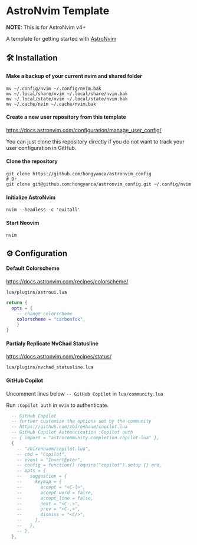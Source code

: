 # AstroNvim Template

**NOTE:** This is for AstroNvim v4+

A template for getting started with [AstroNvim](https://github.com/AstroNvim/AstroNvim)

## 🛠️ Installation

#### Make a backup of your current nvim and shared folder

```shell
mv ~/.config/nvim ~/.config/nvim.bak
mv ~/.local/share/nvim ~/.local/share/nvim.bak
mv ~/.local/state/nvim ~/.local/state/nvim.bak
mv ~/.cache/nvim ~/.cache/nvim.bak
```

#### Create a new user repository from this template

https://docs.astronvim.com/configuration/manage_user_config/

You can just clone this repository directly if you do not want to track your user configuration in GitHub.

#### Clone the repository

```shell
git clone https://github.com/hongyanca/astronvim_config
# Or
git clone git@github.com:hongyanca/astronvim_config.git ~/.config/nvim
```

#### Initialize AstroNvim

```shell
nvim --headless -c 'quitall'
```

#### Start Neovim

```shell
nvim
```



## ⚙️ Configuration

#### Default Colorscheme

https://docs.astronvim.com/recipes/colorscheme/

`lua/plugins/astroui.lua`

```lua
return {
  opts = {
    -- change colorscheme
    colorscheme = "carbonfox",
	}
}
```

#### Partialy Replicate NvChad Statusline

https://docs.astronvim.com/recipes/status/

`lua/plugins/nvchad_statusline.lua`

#### GitHub Copilot

Uncomment lines below `-- GitHub Copilot` in `lua/community.lua`

Run `:Copilot auth` in `nvim` to authenticate.

```lua
  -- GitHub Copilot
  -- further customize the options set by the community
  -- https://github.com/zbirenbaum/copilot.lua
  -- GitHub Copilot Authencication :Copilot auth
  -- { import = "astrocommunity.completion.copilot-lua" },
  { 
    -- "zbirenbaum/copilot.lua",
    -- cmd = "Copilot",
    -- event = "InsertEnter",
    -- config = function() require("copilot").setup {} end,
    -- opts = {
    --   suggestion = {
    --     keymap = {
    --       accept = "<C-l>",
    --       accept_word = false,
    --       accept_line = false,
    --       next = "<C-.>",
    --       prev = "<C-,>",
    --       dismiss = "<C/>",
    --     },
    --   },
    -- },
  },
```



